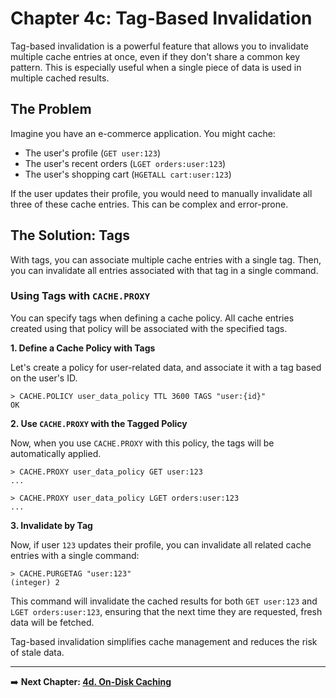 # Chapter 4c: Tag-Based Invalidation

Tag-based invalidation is a powerful feature that allows you to invalidate multiple cache entries at once, even if they don't share a common key pattern. This is especially useful when a single piece of data is used in multiple cached results.

## The Problem

Imagine you have an e-commerce application. You might cache:
*   The user's profile (`GET user:123`)
*   The user's recent orders (`LGET orders:user:123`)
*   The user's shopping cart (`HGETALL cart:user:123`)

If the user updates their profile, you would need to manually invalidate all three of these cache entries. This can be complex and error-prone.

## The Solution: Tags

With tags, you can associate multiple cache entries with a single tag. Then, you can invalidate all entries associated with that tag in a single command.

### Using Tags with `CACHE.PROXY`

You can specify tags when defining a cache policy. All cache entries created using that policy will be associated with the specified tags.

**1. Define a Cache Policy with Tags**

Let's create a policy for user-related data, and associate it with a tag based on the user's ID.

```
> CACHE.POLICY user_data_policy TTL 3600 TAGS "user:{id}"
OK
```

**2. Use `CACHE.PROXY` with the Tagged Policy**

Now, when you use `CACHE.PROXY` with this policy, the tags will be automatically applied.

```
> CACHE.PROXY user_data_policy GET user:123
...

> CACHE.PROXY user_data_policy LGET orders:user:123
...
```

**3. Invalidate by Tag**

Now, if user `123` updates their profile, you can invalidate all related cache entries with a single command:

```
> CACHE.PURGETAG "user:123"
(integer) 2
```

This command will invalidate the cached results for both `GET user:123` and `LGET orders:user:123`, ensuring that the next time they are requested, fresh data will be fetched.

Tag-based invalidation simplifies cache management and reduces the risk of stale data.

---

➡️ **Next Chapter: [4d. On-Disk Caching](./04d-on-disk-caching.md)**